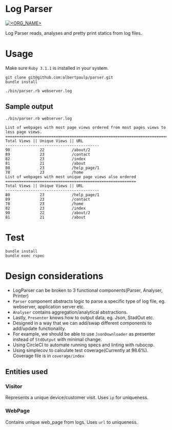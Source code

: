 # Log Parser
[![<ORG_NAME>](https://circleci.com/gh/albertpaulp/parser.svg?style=svg)](https://app.circleci.com/pipelines/github/albertpaulp/parser)

Log Parser reads, analyses and pretty print statics from log files.

# Usage
Make sure `Ruby 3.1.1` is installed in your system.
```
git clone git@github.com:albertpaulp/parser.git
bundle install

./bin/parser.rb webserver.log
```

## Sample output
```
./bin/parser.rb webserver.log

List of webpages with most page views ordered from most pages views to less page views.
=======================================================================================
Total Views || Unique Views || URL
-----------------------------------------
90             22            /about/2
89             23            /contact
82             23            /index
81             21            /about
80             23            /help_page/1
78             23            /home
List of webpages with most unique page views also ordered
=========================================================
Total Views || Unique Views || URL
-----------------------------------------
80             23            /help_page/1
89             23            /contact
78             23            /home
82             23            /index
90             22            /about/2
81             21            /about
```

# Test

```
bundle install
bundle exec rspec
```

# Design considerations

- LogParser can be broken to 3 functional components(Parser, Analyser, Printer)
- `Parser` component abstracts logic to parse a specific type of log file, eg. webserver, application server etc.
- `Analyser` contains aggregation/analytical abstractions.
- Lastly, `Presenter` knows how to output data, eg. Json, StadOut etc.
- Designed in a way that we can add/swap different components to add/update functionality.
- For example, we should be able to use `JsonDownloader` as presenter instead of `StdOutput` with minimal change.
- Using CircleCI to automate running specs and linting with rubocop.
- Using simplecov to calculate test coverage(Currently at 98.6%). Coverage file is in `coverage/index`

## Entities used
### Visitor
Represents a unique device/customer visit.
Uses `ip` for uniqueness.
### WebPage
Contains unique web_page from logs.
Uses `url` to uniqueness.